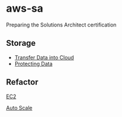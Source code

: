 # aws-sa

Preparing the Solutions Architect certification

## Storage
- [Transfer Data into Cloud](/storage/transfer_cloud.md)
- [Protecting Data](/storage/protecting_data.md)


## Refactor
[EC2](/ec2)

[Auto Scale](/auto_scale)
